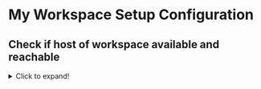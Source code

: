 # My Workspace Setup Configuration

## Check if host of workspace available and reachable
<details>
    <summary>Click to expand!</summary>

    ```
    ansible all -c local -m ping

    Command Result: 
    localhost | SUCCESS => {
        "ansible_facts": {
            "discovered_interpreter_python": "/usr/bin/python3"
        },
        "changed": false,
        "ping": "pong"
    }
    ```
</details>
